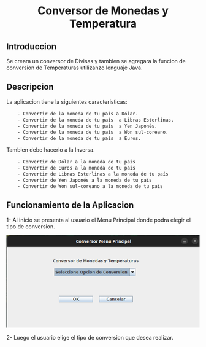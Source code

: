 <h1 align="center"> Conversor de Monedas y Temperatura </h1>
<h2>Introduccion </h2>
Se creara un conversor de Divisas y tambien se agregara la funcion de conversion de Temperaturas utilizanzo lenguaje Java.
<h2>Descripcion</h2>
<div> 
  La aplicacion tiene la siguientes caracteristicas:
  
        - Convertir de la moneda de tu país a Dólar. 
        - Convertir de la moneda de tu país  a Libras Esterlinas.
        - Convertir de la moneda de tu país  a Yen Japonés. 
        - Convertir de la moneda de tu país  a Won sul-coreano.
        - Convertir de la moneda de tu país  a Euros.
  
  Tambien debe hacerlo a la Inversa. 
  
        - Convertir de Dólar a la moneda de tu país
        - Convertir de Euros a la moneda de tu país
        - Convertir de Libras Esterlinas a la moneda de tu país
        - Convertir de Yen Japonés a la moneda de tu país
        - Convertir de Won sul-coreano a la moneda de tu país
</div>
<h2>Funcionamiento de la Aplicacion</h2>

1- Al inicio se presenta al usuario el Menu Principal donde podra elegir el tipo de conversion.

![](src/Imagenes%20y%20videos/1%20Menu%20Principal.JPEG)

2- Luego el usuario elige el tipo de conversion que desea realizar.



